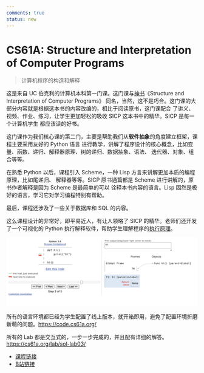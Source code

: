 ```yaml
---
comments: true
status: new
---
```


# CS61A: Structure and Interpretation of Computer Programs

> 计算机程序的构造和解释

这是来自 UC 伯克利的计算机本科第一门课。这门课与[神书](../books.md)《Structure and Interpretation of Computer Programs》
同名，当然，这不是巧合。这门课的大部分内容就是根据这本书的内容改编的，相比于阅读原书，这门课配合
了讲义、视频、作业、练习，让学生更加轻松的吸收 SICP 这本书中的精华。SICP 是每一个计算机学生
都应该读的好书。

这门课作为我们核心课的第二门，主要是帮助我们从**软件抽象**的角度建立框架，课程主要采用友好的 Python 语言
进行教学，讲解了程序设计的核心概念，比如变量、函数、递归、解释器原理、树的递归、数据抽象、语法、
迭代器、对象、组合等等。

在熟悉 Python 以后，课程引入 Scheme，一种 Lisp 方言来讲解更加本质的编程原理，比如尾递归、
解释器等等。SICP 原书通篇都是 Scheme 进行讲解的，原书作者解释是因为 Scheme 是最简单的可以
诠释本书内容的语言。Lisp 固然是极好的语言，学习它对学习编程特别有帮助。

最后，课程还涉及了一些关于数据库和 SQL 的内容。

这么课程设计的非常好，即平易近人，有让人领略了 SICP 的精华。老师们还开发了一个可视化的 Python
执行解释软件，帮助学生理解程序的[执行原理](https://pythontutor.com/cp/composingprograms.html#code=def%20hi%28%29%3A%0A%20%20%20%20print%28%22hi%22%29%0A%20%20%20%20%0Ahi%28%29&cumulative=true&curInstr=4&mode=display&origin=composingprograms.js&py=3&rawInputLstJSON=%5B%5D)。

![20221019233759](https://raw.githubusercontent.com/wangzhe3224/pic_repo/master/images/20221019233759.png)

所有的语言环境都已经为学生配置了线上版本，就开箱即用，避免了配置环境折磨新萌的问题。<https://code.cs61a.org/>

所有的 Lab 都是交互式的，一步一步完成的，并且配有详细的解答。<https://cs61a.org/lab/sol-lab03/>

- [课程链接](https://cs61a.org/)
- [B站链接](https://www.bilibili.com/video/BV1s3411G7yM?p=99&vd_source=da65fd0f11a3d90e543b48cf26e65fb7)
